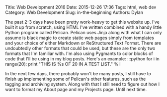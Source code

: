 Title: Web Development 2016
Date: 2015-12-26 17:36
Tags: html, web dev
Category: Web Development
Slug: in-the-beginning
Authors: Dylan

  The past 2-3 days have been pretty work-heavy to get this website up. I've built it up from scratch, 
using HTML I've written combined with a handy little Python program called Pelican. Pelican uses Jinja along
with what I can only assume is black magic to create static web pages simply from templates and your choice
of either Markdown or ReStructured Text Format. There are undoubtedly other formats that could be used, but 
these are the only two formats that I'm familiar with. I'm also using Pygmants to color blocks of code that
I'll be using in my blog posts. Here's an example:
	:::python
	for i in range(20):
		print "THIS IS %s OF 20 IN A TEST LIST." % i

  In the next few days, there probably won't be many posts, I still have to finish up implementing some of
Pelican's other features, such as the tagging and archiving system. Along with that I still need to figure out
how I want to format my About page and my Projects page. Until next time.
